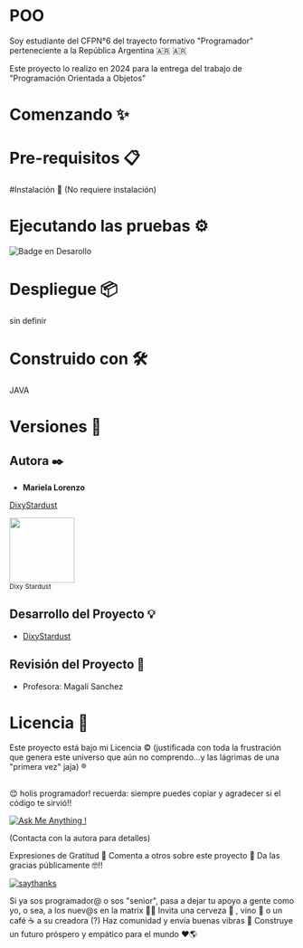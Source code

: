 # POO

Soy estudiante del CFPN°6 del trayecto formativo "Programador" perteneciente a la República Argentina 🇦🇷 🇦🇷

Este proyecto lo realizo en 2024 para la entrega del trabajo de "Programación Orientada a Objetos"


# Comenzando ✨


# Pre-requisitos 📋


#Instalación 🔧
(No requiere instalación)


# Ejecutando las pruebas ⚙️
![Badge en Desarollo](https://img.shields.io/badge/STATUS-EN%20DESAROLLO-green)


# Despliegue 📦
sin definir


# Construido con 🛠️
JAVA


# Versiones 📌


## **Autora** ✒️

* **Mariela Lorenzo**

[DixyStardust](https://github.com/DixyStardust)

<img src="https://avatars.githubusercontent.com/u/114081375?v=4" width=115><br><sub> Dixy Stardust </sub>



## Desarrollo del Proyecto 💡

* [DixyStardust](https://github.com/DixyStardust) 



## Revisión del Proyecto 📁

* Profesora: Magalí Sanchez


# Licencia 📄
Este proyecto está bajo mi Licencia ©️
(justificada con toda la frustración que genera este universo que aún no comprendo...y las lágrimas de una "primera vez" jaja) ®️

##
😊 holis programador! recuerda: siempre puedes copiar y agradecer si el código te sirvió!!

[![Ask Me Anything !](https://img.shields.io/badge/Ask%20me-anything-1abc9c.svg)](https://GitHub.com/Naereen/ama)

(Contacta con la autora para detalles)

Expresiones de Gratitud 🎁
Comenta a otros sobre este proyecto 📢
Da las gracias públicamente 🤓!!

[![saythanks](https://img.shields.io/badge/say-thanks-ff69b4.svg)](https://saythanks.io/to/kennethreitz)

Si ya sos programador@ o sos "senior", pasa a dejar tu apoyo a gente como yo, o sea, a los nuev@s en la matrix 💫💬
Invita una cerveza 🍺 , vino 🍷 o un café ☕ a su creadora (?)
Haz comunidad y envía buenas vibras 🥰
Construye un futuro próspero y empático para el mundo ❤️🌎
#
